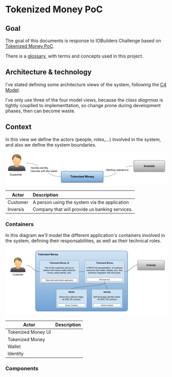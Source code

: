 Tokenized Money PoC
===================

## Goal

The goal of this documents is response to IOBuilders Challenge based on [Tokenized Money PoC](https://github.com/Ferparishuertas/iobuilders/wiki/IoBuilders-POC).

There is a [glossary](./glossary.md), with terms and concepts used in this project.


## Architecture & technology


I've stated defining some architecture views of the system, following the [C4 Model](https://c4model.com/). 

I've only use three of the four model views, because the *class diagrmas* is tightly couplled to implementtation, so change prone during development phases, then can become waste.


## Context

In this view we define the actors (people, roles,...) involved in the system, and also we define the system boundaries. 

![C4 Context diagram](./resources/iobuilders-tokenizedmoney-contextdiagram.png)

| Actor    | Description   
| ---------|:--------------------
| Customer | A person using the system via the application
| Inversis | Company that will provide us banking services.


### Containers

In this diagram we'll model the different application's containers involved in the system, defining their responsabilities, as well as their technical roles.  

![C4 Context diagram](./resources/iobuilders-tokenizedmoney-containerdiagram.png)

| Actor    | Description   
| ---------|:--------------------
| Tokenized Money UI | 
| Tokenized Money    | 
| Wallet             |  
| Identity           | 


### Components

